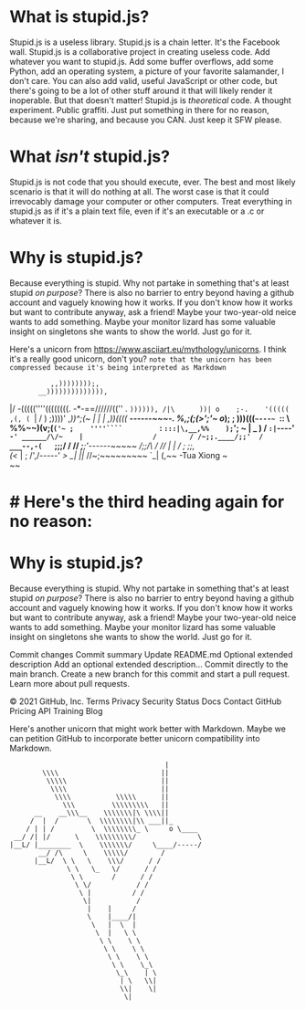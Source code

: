 # What is stupid.js?

Stupid.js is a useless library. Stupid.js is a chain letter. It's the Facebook wall. Stupid.js is a collaborative project in creating useless code. Add whatever you want to stupid.js. Add some buffer overflows, add some Python, add an operating system, a picture of your favorite salamander, I don't care. You can also add valid, useful JavaScript or other code, but there's going to be a lot of other stuff around it that will likely render it inoperable. But that doesn't matter! Stupid.js is *theoretical* code. A thought experiment. Public graffiti. Just put something in there for no reason, because we're sharing, and because you CAN. Just keep it SFW please.

# What *isn't* stupid.js?

Stupid.js is not code that you should execute, ever. The best and most likely scenario is that it will do nothing at all. The worst case is that it could irrevocably damage your computer or other computers. Treat everything in stupid.js as if it's a plain text file, even if it's an executable or a .c or whatever it is.

# Why is stupid.js?

Because everything is stupid. Why not partake in something that's at least stupid *on purpose*? There is also no barrier to entry beyond having a github account and vaguely knowing how it works. If you don't know how it works but want to contribute anyway, ask a friend! Maybe your two-year-old neice wants to add something. Maybe your monitor lizard has some valuable insight on singletons she wants to show the world. Just go for it.

Here's a unicorn from https://www.asciiart.eu/mythology/unicorns. I think it's a really good unicorn, don't you? 
`note that the unicorn has been compressed because it's being interpreted as Markdown`

              ,,))))))));,
           __)))))))))))))),
\|/       -\(((((''''((((((((.
-*-==//////((''  .     `)))))),
/|\      ))| o    ;-.    '(((((                                  ,(,
         ( `|    /  )    ;))))'                               ,_))^;(~
            |   |   |   ,))((((_     _____------~~~-.        %,;(;(>';'~
            o_);   ;    )))(((` ~---~  `::           \      %%~~)(v;(`('~
                  ;    ''''````         `:       `:::|\,__,%%    );`'; ~
                 |   _                )     /      `:|`----'     `-'
           ______/\/~    |                 /        /
         /~;;.____/;;'  /          ___--,-(   `;;;/
        / //  _;______;'------~~~~~    /;;/\    /
       //  | |                        / ;   \;;,\
      (<_  | ;                      /',/-----'  _>
       \_| ||_                     //~;~~~~~~~~~
           `\_|                   (,~~  -Tua Xiong
                                   \~\
                                    ~~
                                    
                                   
                                    
# # Here's the third heading again for no reason:
# Why is stupid.js?

Because everything is stupid. Why not partake in something that's at least stupid *on purpose*? There is also no barrier to entry beyond having a github account and vaguely knowing how it works. If you don't know how it works but want to contribute anyway, ask a friend! Maybe your two-year-old neice wants to add something. Maybe your monitor lizard has some valuable insight on singletons she wants to show the world. Just go for it.

Commit changes
Commit summary
Update README.md
Optional extended description
Add an optional extended description…
 Commit directly to the main branch.
 Create a new branch for this commit and start a pull request. Learn more about pull requests.

© 2021 GitHub, Inc.
Terms
Privacy
Security
Status
Docs
Contact GitHub
Pricing
API
Training
Blog

Here's another unicorn that might work better with Markdown. Maybe we can petition GitHub to incorporate better unicorn compatibility into Markdown.
<!-- language: lang-none -->
                                          |
            \\\\                         ||
             \\\\\                       ||
              \\\\                       ||  
               \\\\           \\\\\      ||       
                 \\\         \\\\\\\\\   || 
          __    __\\\__    \\\\\\\|\ \\\\|| 
         /  |  /       \  \\\\\\\\|\\ ___||_    
        / | | /         \  \\\\\\\\_ \     o \____ 
     __/ /| |/      \    \\\\\\\\\/               \
    |__L/ |________  \    \\\\\\\/     \____/-----/
           __/ /\     \    \\\\\/        /
          |__L/  \ \   \    \\\/      / /     
                  \ \   \_   \/      / / 
                   \ \       /      / / 
                    \ \/           / /    
                     \ |          / /  
                      \|           /
                       |    |     /
                       \    |____/|
                        \   |  \  |
                         \  |   \ \
                          \ \    \ \
                           \ \    \ \
                            \ \    \ \
                             \ \    \_\
                              \_\    | \
                               | \   \\|
                               \\|    \|
                                \|
